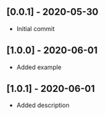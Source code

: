 ## [0.0.1] - 2020-05-30
* Initial commit

## [1.0.0] - 2020-06-01
* Added example

## [1.0.1] - 2020-06-01
* Added description